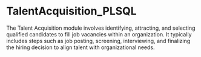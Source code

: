 # TalentAcquisition_PLSQL
The Talent Acquisition module involves identifying, attracting, and selecting qualified candidates to fill job vacancies within an organization. It typically includes steps such as job posting, screening, interviewing, and finalizing the hiring decision to align talent with organizational needs.
